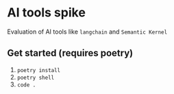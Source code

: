 # AI tools spike

Evaluation of AI tools like `langchain` and `Semantic Kernel`

## Get started (requires poetry)

1. `poetry install`
2. `poetry shell`
3. `code .`
